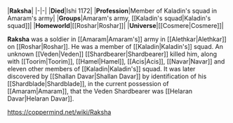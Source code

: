 |**Raksha**|
|-|-|
|**Died**|Ishi 1172|
|**Profession**|Member of Kaladin's squad in Amaram's army|
|**Groups**|Amaram's army, [[Kaladin's squad\|Kaladin's squad]]|
|**Homeworld**|[[Roshar\|Roshar]]|
|**Universe**|[[Cosmere\|Cosmere]]|

**Raksha** was a soldier in [[Amaram\|Amaram's]] army in [[Alethkar\|Alethkar]] on [[Roshar\|Roshar]]. He was a member of [[Kaladin\|Kaladin's]] squad.
An unknown [[Veden\|Veden]] [[Shardbearer\|Shardbearer]] killed him, along with [[Toorim\|Toorim]], [[Hamel\|Hamel]], [[Acis\|Acis]], [[Navar\|Navar]] and eleven other members of [[Kaladin\|Kaladin's]] squad. It was later discovered by [[Shallan Davar\|Shallan Davar]] by identification of his [[Shardblade\|Shardblade]], in the current possession of [[Amaram\|Amaram]], that the Veden Shardbearer was [[Helaran Davar\|Helaran Davar]].



https://coppermind.net/wiki/Raksha